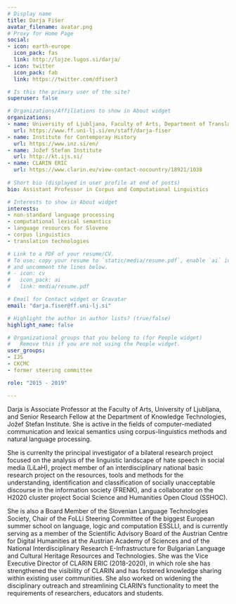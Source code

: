 ```yaml
---
# Display name
title: Darja Fišer 
avatar_filename: avatar.png
# Proxy for Home Page
social:
- icon: earth-europe
  icon_pack: fas
  link: http://lojze.lugos.si/darja/
- icon: twitter
  icon_pack: fab
  link: https://twitter.com/dfiser3

# Is this the primary user of the site?
superuser: false

# Organizations/Affiliations to show in About widget
organizations:
- name: University of Ljubljana, Faculty of Arts, Department of Translation
  url: https://www.ff.uni-lj.si/en/staff/darja-fiser
- name: Institute for Contemporay History
  url: https://www.inz.si/en/
- name: Jožef Stefan Institute
  url: http://kt.ijs.si/
- name: CLARIN ERIC
  url: https://www.clarin.eu/view-contact-nocountry/18921/1038
  
# Short bio (displayed in user profile at end of posts)
bio: Assistant Professor in Corpus and Computational Linguistics

# Interests to show in About widget
interests:
- non-standard language processing
- computational lexical semantics
- language resources for Slovene
- corpus linguistics
- translation technologies

# Link to a PDF of your resume/CV.
# To use: copy your resume to `static/media/resume.pdf`, enable `ai` icons in `params.toml`, 
# and uncomment the lines below.
# - icon: cv
#   icon_pack: ai
#   link: media/resume.pdf

# Email for Contact widget or Gravatar
email: "darja.fiser@ff.uni-lj.si"

# Highlight the author in author lists? (true/false)
highlight_name: false

# Organizational groups that you belong to (for People widget)
#   Remove this if you are not using the People widget.
user_groups:
- IJS
- CKCMC 
- former steering committee

role: "2015 - 2019"

---
```

Darja is Associate Professor at the Faculty of Arts, University of
Ljubljana, and Senior Research Fellow at the Department of Knowledge
Technologies, Jožef Stefan Institute. She is active in the fields of
computer-mediated communication and lexical semantics using
corpus-linguistics methods and natural language processing.

She is currenlty the principal investigator of a bilateral research
project focused on the analysis of the linguistic landscape of hate
speech in social media (LiLaH), project member of an interdisciplinary
national basic research project on the resources, tools and methods
for the understanding, identification and classification of socially
unacceptable discourse in the information society (FRENK), and a
collaborator on the H2020 cluster project Social Science and
Humanities Open Cloud (SSHOC).

She is also a Board Member of the Slovenian Language Technologies
Society, Chair of the FoLLi Steering Committee of the biggest European
summer school on language, logic and computation ESSLLI, and is
currently serving as a member of the Scientific Advisory Board of the
Austrian Centre for Digital Humanities at the Austrian Academy of
Sciences and of the National Interdisciplinary Research
E-Infrastructure for Bulgarian Language and Cultural Heritage
Resources and Technologies.  She was the Vice Executive Director of
CLARIN ERIC (2018-2020), in which role she has strengthened the
visibility of CLARIN and has fostered knowledge sharing within
existing user communities. She also worked on widening the
disciplinary outreach and streamlining CLARIN’s functionality to meet
the requirements of researchers, educators and students.
